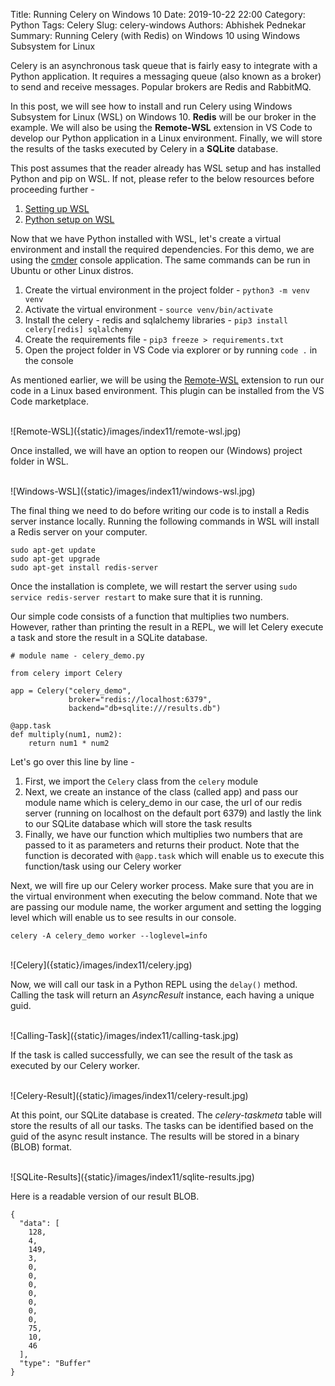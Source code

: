 Title: Running Celery on Windows 10
Date: 2019-10-22 22:00
Category: Python
Tags: Celery
Slug: celery-windows
Authors: Abhishek Pednekar
Summary: Running Celery (with Redis) on Windows 10 using Windows Subsystem for Linux

Celery is an asynchronous task queue that is fairly easy to integrate with a Python application. It requires a messaging queue (also known as a broker) to send and receive messages. Popular brokers are Redis and RabbitMQ.

In this post, we will see how to install and run Celery using Windows Subsystem for Linux (WSL) on Windows 10. **Redis** will be our broker in the example.  We will also be using the **Remote-WSL** extension in VS Code to develop our Python application in a Linux environment. Finally, we will store the results of the tasks executed by Celery in a **SQLite** database.

This post assumes that the reader already has WSL setup and has installed Python and pip on WSL. If not, please refer to the below resources before proceeding further -

1. [Setting up WSL](https://www.youtube.com/watch?v=xzgwDbe7foQ&t=533s)
2. [Python setup on WSL](https://medium.com/@rhdzmota/python-development-on-the-windows-subsystem-for-linux-wsl-17a0fa1839d)


Now that we have Python installed with WSL, let's create a virtual environment and install the required dependencies. For this demo, we are using the [cmder](https://cmder.net/) console application. The same commands can be run in Ubuntu or other Linux distros.

1. Create the virtual environment in the project folder - `python3 -m venv venv`
2. Activate the virtual environment - `source venv/bin/activate`
3. Install the celery - redis and sqlalchemy libraries - `pip3 install celery[redis] sqlalchemy` 
4. Create the requirements file - `pip3 freeze > requirements.txt`
5. Open the project folder in VS Code via explorer or by running `code .` in the console

As mentioned earlier, we will be using the [Remote-WSL](https://marketplace.visualstudio.com/items?itemName=ms-vscode-remote.remote-wsl) extension to run our code in a Linux based environment. This plugin can be installed from the VS Code marketplace.

<br/>
![Remote-WSL]({static}/images/index11/remote-wsl.jpg)

Once installed, we will have an option to reopen our (Windows) project folder in WSL.

<br/>
![Windows-WSL]({static}/images/index11/windows-wsl.jpg)

The final thing we need to do before writing our code is to install a Redis server instance locally. Running the following commands in WSL will install a Redis server on your computer.

```
sudo apt-get update
sudo apt-get upgrade
sudo apt-get install redis-server
```

Once the installation is complete, we will restart the server using `sudo service redis-server restart` to make sure that it is running.

Our simple code consists of a function that multiplies two numbers. However, rather than printing the result in a REPL, we will let Celery execute a task and store the result in a SQLite database.

```
# module name - celery_demo.py

from celery import Celery

app = Celery("celery_demo", 
             broker="redis://localhost:6379",
             backend="db+sqlite:///results.db")

@app.task
def multiply(num1, num2):
    return num1 * num2
```

Let's go over this line by line -

1. First, we import the `Celery` class from the `celery` module
2. Next, we create an instance of the class (called app) and pass our module name which is celery_demo in our case, the url of our redis server (running on localhost on the default port 6379) and lastly the link to our SQLite database which will store the task results
3. Finally, we have our function which multiplies two numbers that are passed to it as parameters and returns their product. Note that the function is decorated with `@app.task` which will enable us to execute this function/task using our Celery worker

Next, we will fire up our Celery worker process. Make sure that you are in the virtual environment when executing the below command. Note that we are passing our module name, the worker argument and setting the logging level which will enable us to see results in our console.

`celery -A celery_demo worker --loglevel=info`

<br/>
![Celery]({static}/images/index11/celery.jpg)

Now, we will call our task in a Python REPL using the `delay()` method. Calling the task will return an *AsyncResult* instance, each having a unique guid.

<br/>
![Calling-Task]({static}/images/index11/calling-task.jpg)

If the task is called successfully, we can see the result of the task as executed by our Celery worker.

<br/>
![Celery-Result]({static}/images/index11/celery-result.jpg)

At this point, our SQLite database is created.  The *celery-taskmeta* table will store the results of all our tasks. The tasks can be identified based on the guid of the async result instance. The results will be stored in a binary (BLOB) format. 

<br/>
![SQLite-Results]({static}/images/index11/sqlite-results.jpg)

Here is a readable version of our result BLOB.

```	
{
  "data": [
    128,
    4,
    149,
    3,
    0,
    0,
    0,
    0,
    0,
    0,
    0,
    75,
    10,
    46
  ],
  "type": "Buffer"
}
```